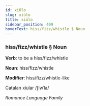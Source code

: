 ```yaml
---
id: xiülo
slug: xiülo
title: xiülo
sidebar_position: 409
hoverText: hiss/fizz/whistle § Noun
---
```


### hiss/fizz/whistle § Noun

**Verb**: to be a hiss/fizz/whistle

**Noun**: hiss/fizz/whistle

**Modifier**: hiss/fizz/whistle-like

Catalan xiular /ʃiwˈla/

*Romance Language Family*